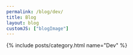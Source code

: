 ```yaml
---
permalink: /blog/dev/
title: Blog
layout: blog
customJS: ["blogImage"]
---
```


{% include posts/category.html name="Dev" %}